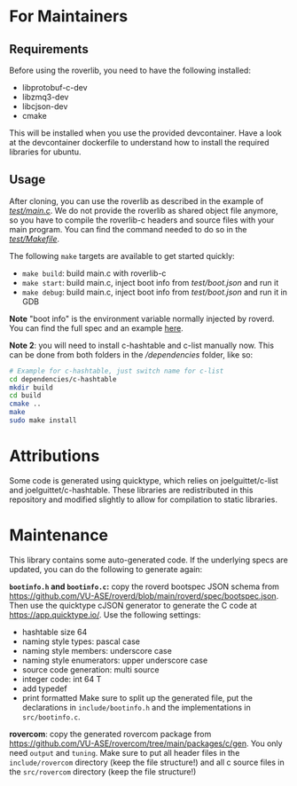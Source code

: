 # For Maintainers


## Requirements

Before using the roverlib, you need to have the following installed:

- libprotobuf-c-dev
- libzmq3-dev 
- libcjson-dev
- cmake

This will be installed when you use the provided devcontainer. Have a look at the devcontainer dockerfile to understand how to install the required libraries for ubuntu.

## Usage

After cloning, you can use the roverlib as described in the example of [*test/main.c*](test/main.c). We do not provide the roverlib as shared object file anymore, so you have to compile the roverlib-c headers and source files with your main program. You can find the command needed to do so in the [*test/Makefile*](test/Makefile).

The following `make` targets are available to get started quickly:

- `make build`: build main.c with roverlib-c
- `make start`: build main.c, inject boot info from *test/boot.json* and run it
- `make debug`: build main.c, inject boot info from *test/boot.json* and run it in GDB

**Note** "boot info" is the environment variable normally injected by roverd. You can find the full spec and an example [here](https://github.com/VU-ASE/rover/tree/main/spec/service-boot).

**Note 2**: you will need to install c-hashtable and c-list manually now. This can be done from both folders in the */dependencies* folder, like so:

```bash
# Example for c-hashtable, just switch name for c-list
cd dependencies/c-hashtable
mkdir build
cd build
cmake ..
make
sudo make install
```

# Attributions

Some code is generated using quicktype, which relies on joelguittet/c-list and joelguittet/c-hashtable. 
These libraries are redistributed in this repository and modified slightly to allow for compilation to static libraries.

# Maintenance 

This library contains some auto-generated code. If the underlying specs are updated, you can do the following to generate again:

**`bootinfo.h` and `bootinfo.c`:** 
copy the roverd bootspec JSON schema from https://github.com/VU-ASE/roverd/blob/main/roverd/spec/bootspec.json. Then use the quicktype cJSON generator to generate the C code at https://app.quicktype.io/. Use the following settings: 
- hashtable size 64
- naming style types: pascal case
- naming style members: underscore case
- naming style enumerators: upper underscore case
- source code generation: multi source
- integer code: int 64 T
- add typedef
- print formatted
Make sure to split up the generated file, put the declarations in `include/bootinfo.h` and the implementations in `src/bootinfo.c`.

**rovercom**:
copy the generated rovercom package from https://github.com/VU-ASE/rovercom/tree/main/packages/c/gen. You only need `output` and `tuning`. Make sure to put all header files in the `include/rovercom` directory (keep the file structure!) and all c source files in the `src/rovercom` directory (keep the file structure!)
